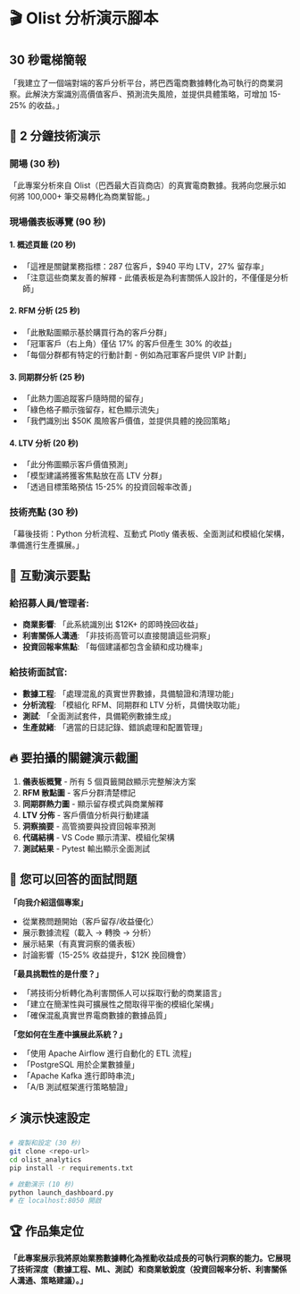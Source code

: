 # 🎬 Olist 分析演示腳本

## 30 秒電梯簡報
「我建立了一個端對端的客戶分析平台，將巴西電商數據轉化為可執行的商業洞察。此解決方案識別高價值客戶、預測流失風險，並提供具體策略，可增加 15-25% 的收益。」

## 🎯 2 分鐘技術演示

### 開場 (30 秒)
「此專案分析來自 Olist（巴西最大百貨商店）的真實電商數據。我將向您展示如何將 100,000+ 筆交易轉化為商業智能。」

### 現場儀表板導覽 (90 秒)

#### 1. 概述頁籤 (20 秒)
- 「這裡是關鍵業務指標：287 位客戶，$940 平均 LTV，27% 留存率」
- 「注意這些商業友善的解釋 - 此儀表板是為利害關係人設計的，不僅僅是分析師」

#### 2. RFM 分析 (25 秒)
- 「此散點圖顯示基於購買行為的客戶分群」
- 「冠軍客戶（右上角）僅佔 17% 的客戶但產生 30% 的收益」
- 「每個分群都有特定的行動計劃 - 例如為冠軍客戶提供 VIP 計劃」

#### 3. 同期群分析 (25 秒)
- 「此熱力圖追蹤客戶隨時間的留存」
- 「綠色格子顯示強留存，紅色顯示流失」
- 「我們識別出 $50K 風險客戶價值，並提供具體的挽回策略」

#### 4. LTV 分析 (20 秒)
- 「此分佈圖顯示客戶價值預測」
- 「模型建議將獲客焦點放在高 LTV 分群」
- 「透過目標策略預估 15-25% 的投資回報率改善」

### 技術亮點 (30 秒)
「幕後技術：Python 分析流程、互動式 Plotly 儀表板、全面測試和模組化架構，準備進行生產擴展。」

## 🎪 互動演示要點

### 給招募人員/管理者:
- **商業影響**: 「此系統識別出 $12K+ 的即時挽回收益」
- **利害關係人溝通**: 「非技術高管可以直接閱讀這些洞察」
- **投資回報率焦點**: 「每個建議都包含金額和成功機率」

### 給技術面試官:
- **數據工程**: 「處理混亂的真實世界數據，具備驗證和清理功能」
- **分析流程**: 「模組化 RFM、同期群和 LTV 分析，具備快取功能」
- **測試**: 「全面測試套件，具備範例數據生成」
- **生產就緒**: 「適當的日誌記錄、錯誤處理和配置管理」

## 🔥 要拍攝的關鍵演示截圖

1. **儀表板概覽** - 所有 5 個頁籤開啟顯示完整解決方案
2. **RFM 散點圖** - 客戶分群清楚標記
3. **同期群熱力圖** - 顯示留存模式與商業解釋
4. **LTV 分佈** - 客戶價值分析與行動建議
5. **洞察摘要** - 高管摘要與投資回報率預測
6. **代碼結構** - VS Code 顯示清潔、模組化架構
7. **測試結果** - Pytest 輸出顯示全面測試

## 🎯 您可以回答的面試問題

**「向我介紹這個專案」**
- 從業務問題開始（客戶留存/收益優化）
- 展示數據流程（載入 → 轉換 → 分析）
- 展示結果（有真實洞察的儀表板）
- 討論影響（15-25% 收益提升，$12K 挽回機會）

**「最具挑戰性的是什麼？」**
- 「將技術分析轉化為利害關係人可以採取行動的商業語言」
- 「建立在簡潔性與可擴展性之間取得平衡的模組化架構」
- 「確保混亂真實世界電商數據的數據品質」

**「您如何在生產中擴展此系統？」**
- 「使用 Apache Airflow 進行自動化的 ETL 流程」
- 「PostgreSQL 用於企業數據量」
- 「Apache Kafka 進行即時串流」
- 「A/B 測試框架進行策略驗證」

## ⚡ 演示快速設定
```bash
# 複製和設定 (30 秒)
git clone <repo-url>
cd olist_analytics
pip install -r requirements.txt

# 啟動演示 (10 秒)
python launch_dashboard.py
# 在 localhost:8050 開啟
```

## 🏆 作品集定位
**「此專案展示我將原始業務數據轉化為推動收益成長的可執行洞察的能力。它展現了技術深度（數據工程、ML、測試）和商業敏銳度（投資回報率分析、利害關係人溝通、策略建議）。」**